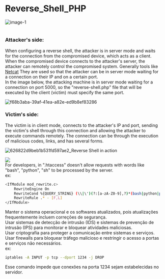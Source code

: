 # Reverse_Shell_PHP
![image-1](https://github.com/GiovanniMatos/Reverse_Shell_PHP/assets/99231397/8e575604-ef37-4d9d-86ef-637cde8bcad2)
#
### <b>Attacker's side:</b><br>
When configuring a reverse shell, the attacker is in server mode and waits for the connection from the compromised device, which acts as a client. When the compromised device connects to the attacker's server, the attacker can remotely control the compromised system. Generally tools like [Netcat](https://gitbook.ganeshicmc.com/redes/ferramentas/netcat) They are used so that the attacker can be in server mode waiting for a connection on their IP and on a certain port.<br>
In the image below, the attacking machine is in server mode waiting for a connection on port 5000, so the "reverse-shell.php" file that will be executed by the client (victim) must specify the same port.

![f68b3aba-39af-41ea-a82e-ed9b8ef83286](https://github.com/GiovanniMatos/Reverse_Shell_PHP/assets/99231397/71f1231d-198a-4552-99d6-14f38cbd31ad)


### <b>Victim's side:</b><br>
The victim is in client mode, connects to the attacker's IP and port, sending the victim's shell through this connection and allowing the attacker to execute commands remotely.
The connection can be through the execution of malicious codes, links, and has several forms.

![626822d9beb1b531fd597ae2_Reverse Shell in action](https://github.com/GiovanniMatos/Reverse_Shell_PHP/assets/99231397/0992005d-ff59-4a33-980e-399dc0350871)

![](https://img.shields.io/badge/PROTEÇÃO:-e41a43?style=for-the-badge&Color=white) <br>
For developers, in ".htaccess" doesn't allow requests with words like "bash", "python", "sh" to be processed by the server.<br>
ex:<br>
```bash
<IfModule mod_rewrite.c>
    RewriteEngine On
    RewriteCond %{QUERY_STRING} (\\|\')(?:[a-zA-Z0-9],?)*(bash|python|perl|tcl|rc|sh) [NC]
    RewriteRule .* - [F,L]
</IfModule>
```
Manter o sistema operacional e os softwares atualizados, pois atualizações frequentemente incluem correções de segurança.<br>
Usar sistemas de detecção de intrusão (IDS) e sistemas de prevenção de intrusão (IPS) para monitorar e bloquear atividades maliciosas.<br>
Usar criptografia para proteger a comunicação entre sistemas e serviços.<br>
Usar firewalls para bloquear tráfego malicioso e restringir o acesso a portas e serviços não necessários.<br>
ex:<br>
```bash
iptables -A INPUT -p tcp --dport 1234 -j DROP
```
Esse comando impede que conexões na porta 1234 sejam estabelecidas no servidor.
